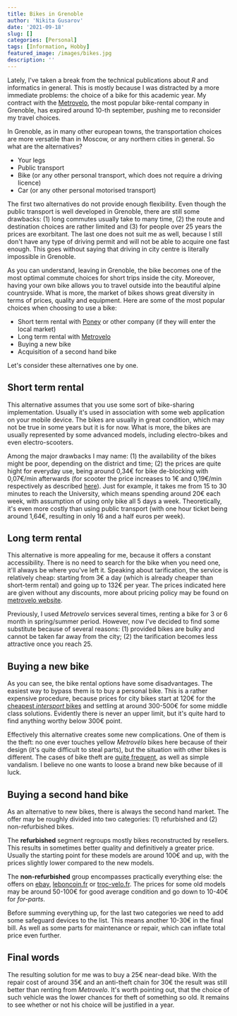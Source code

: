 ```yaml
---
title: Bikes in Grenoble
author: 'Nikita Gusarov'
date: '2021-09-18'
slug: []
categories: [Personal]
tags: [Information, Hobby]
featured_image: /images/bikes.jpg
description: ''
---
```




Lately, I've taken a break from the technical publications about *R* and informatics in general. 
This is mostly because I was distracted by a more immediate problems: the choice of a bike for this academic year. 
My contract with the [Metrovelo](), the most popular bike-rental company in Grenoble, has expired around 10-th september, pushing me to reconsider my travel choices.  

In Grenoble, as in many other european towns, the transportation choices are more versatile than in Moscow, or any northern cities in general. 
So what are the alternatives? 

- Your legs
- Public transport
- Bike (or any other personal transport, which does not require a driving licence)
- Car (or any other personal motorised transport)

The first two alternatives do not provide enough flexibility. 
Even though the public transport is well developed in Grenoble, there are still some drawbacks: (1) long commutes usually take to many time, (2) the route and destination choices are rather limited and (3) for people over 25 years the prices are exorbitant. 
The last one does not suit me as well, because I still don't have any type of driving permit and will not be able to acquire one fast enough. 
This goes without saying that driving in city centre is literally impossible in Grenoble.

As you can understand, leaving in Grenoble, the bike becomes one of the most optimal commute choices for short trips inside the city. 
Moreover, having your own bike allows you to travel outside into the beautiful alpine countryside. 
What is more, the market of bikes shows great diversity in terms of prices, quality and equipment. 
Here are some of the most popular choices when choosing to use a bike: 

- Short term rental with [Poney](https://getapony.com/fr) or other company (if they will enter the local market)
- Long term rental with [Metrovelo]()
- Buying a new bike
- Acquisition of a second hand bike

Let's consider these alternatives one by one. 

## Short term rental

This alternative assumes that you use some sort of bike-sharing implementation. 
Usually it's used in association with some web application on your mobile device. 
The bikes are usually in great condition, which may not be true in some years but it is for now. 
What is more, the bikes are usually represented by some advanced models, including electro-bikes and even electro-scooters. 

Among the major drawbacks I may name: 
(1) the availability of the bikes might be poor, depending on the district and time; 
(2) the prices are quite hight for everyday use, being around 0,34€ for bike de-blocking with 0,07€/min afterwards (for scooter the price increases to 1€ and 0,19€/min respectively as described [here](https://getapony.com/fr/pricing)). 
Just for example, it takes me from 15 to 30 minutes to reach the University, which means spending around 20€ each week, with assumption of using only bike all 5 days a week. 
Theoretically, it's even more costly than using public transport (with one hour ticket being around 1,64€, resulting in only 16 and a half euros per week).

## Long term rental

This alternative is more appealing for me, because it offers a constant accessibility. 
There is no need to search for the bike when you need one, it'll always be where you've left it. 
Speaking about tarification, the service is relatively cheap: starting from 3€ a day (which is already cheaper than short-term rental) and going up to 132€ per year. 
The prices indicated here are given without any discounts, more about pricing policy may be found on [metrovelo website](https://www.metrovelo.fr/560-abonnements-et-tarifs.htm).

Previously, I used *Metrovelo* services several times, renting a bike for 3 or 6 month in spring/summer period. 
However, now I've decided to find some substitute because of several reasons: 
(1) provided bikes are bulky and cannot be taken far away from the city; 
(2) the tarification becomes less attractive once you reach 25. 

## Buying a new bike

As you can see, the bike rental options have some disadvantages. 
The easiest way to bypass them is to buy a personal bike. 
This is a rather expensive procedure, because prices for city bikes start at 120€ for the [cheapest *intersport* bikes](https://www.intersport.fr/noir-velo_de_ville_femme_city_50-nakamura-p-5007088AKU/) and settling at around 300-500€ for some middle class solutions. 
Evidently there is never an upper limit, but it's quite hard to find anything worthy below 300€ point. 

Effectively this alternative creates some new complications. 
One of them is the theft: no one ever touches yellow *Metrovélo* bikes here because of their design (it's quite difficult to steal parts), but the situation with other bikes is different. 
The cases of bike theft are [quite frequent](https://www.veloperdu.fr/statistiques), as well as simple vandalism. 
I believe no one wants to loose a brand new bike because of ill luck.

## Buying a second hand bike

As an alternative to new bikes, there is always the second hand market. 
The offer may be roughly divided into two categories: 
(1) refurbished and 
(2) non-refurbished bikes. 

The **refurbished** segment regroups mostly bikes reconstructed by resellers. 
This results in sometimes better quality and definitively a greater price. 
Usually the starting point for these models are around 100€ and up, with the prices slightly lower compared to the new models.

The **non-refurbished** group encompasses practically everything else: the offers on [ebay](https://www.leboncoin.fr/), [leboncoin.fr](https://www.leboncoin.fr/) or [troc-velo.fr](https://www.troc-velo.com/). 
The prices for some old models may be around 50-100€ for good average condition and go down to 10-40€ for *for-parts*. 

Before summing everything up, for the last two categories we need to add some safeguard devices to the list. 
This means another 10-30€ in the final bill. 
As well as some parts for maintenance or repair, which can inflate total price even further. 



## Final words

The resulting solution for me was to buy a 25€ near-dead bike. 
With the repair cost of around 35€ and an anti-theft chain for 30€ the result was still better than renting from *Metrovelo*. 
It's worth pointing out, that the choice of such vehicle was the lower chances for theft of something so old. 
It remains to see whether or not his choice will be justified in a year.